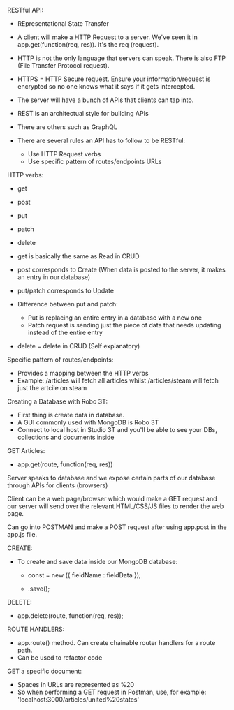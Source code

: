 RESTful API:

- REpresentational State Transfer
- A client will make a HTTP Request to a server. We've seen it in app.get(function(req, res)). It's the req (request).
- HTTP is not the only language that servers can speak. There is also FTP (File Transfer Protocol request). 
- HTTPS = HTTP Secure request. Ensure your information/request is encrypted so no one knows what it says if it gets intercepted. 

- The server will have a bunch of APIs that clients can tap into.
- REST is an architectual style for building APIs 
- There are others such as GraphQL

- There are several rules an API has to follow to be RESTful:
    - Use HTTP Request verbs
    - Use specific pattern of routes/endpoints URLs

HTTP verbs:
- get
- post
- put
- patch 
- delete 

- get is basically the same as Read in CRUD
- post corresponds to Create (When data is posted to the server, it makes an entry in our database)
-  put/patch corresponds to Update
- Difference between put and patch:
    - Put is replacing an entire entry in a database with a new one
    - Patch request is sending just the piece of data that needs updating instead of the entire entry 
- delete = delete in CRUD (Self explanatory)

Specific pattern of routes/endpoints:
- Provides a mapping between the HTTP verbs
- Example: /articles will fetch all articles whilst /articles/steam will fetch just the artcile on steam 

Creating a Database with Robo 3T:
- First thing is create data in database. 
- A GUI commonly used with MongoDB is Robo 3T
- Connect to local host in Studio 3T and you'll be able to see your DBs, collections and documents inside

GET Articles:
- app.get(route, function(req, res))

Server speaks to database and we expose certain parts of our database through APIs for clients (browsers)

Client can be a web page/browser which would make a GET request and our server will send over the relevant HTML/CSS/JS files to render the web page.

Can go into POSTMAN and make a POST request after using app.post in the app.js file.

CREATE:
- To create and save data inside our MongoDB database:

    - const <constantName> = new <modelName>({
        fieldName : fieldData
    });

    - <constantName>.save();

DELETE:
- app.delete(route, function(req, res));

ROUTE HANDLERS:

- app.route() method. Can create chainable router handlers for a route path. 
- Can be used to refactor code 

GET a specific document:
- Spaces in URLs are represented as %20
- So when performing a GET request in Postman, use, for example: 'localhost:3000/articles/united%20states'



